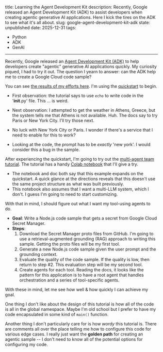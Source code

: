 title: Learning the Agent Development Kit
description: 
    Recently, Google released an Agent Development Kit (ADK) to assist
    developers when creating agentic generative AI applications. Here I kick the
    tires on the ADK to see what it's all about.
slug: google-agent-development-kit-adk
state: unpublished
date: 2025-12-31
tags:
- Python
- ADK
- GenAI

--------------------------------------------------------------------------------

Recently, Google released an
[Agent Development Kit (ADK)](https://google.github.io/adk-docs/)
to help developers create "agentic" generative AI applications quickly. My
curiosity piqued, I had to try it out. The question I yearn to answer: can the
ADK help me to create a Google Cloud code sample?

You can see
[the results of my efforts here](https://github.com/telpirion/LearningADK).
I'm using the
[quickstart](https://google.github.io/adk-docs/get-started/quickstart/#set-up-the-model)
to begin.

+ First observation: the tutorial says to use `echo` to write code in the
  '__init__.py' file. This ... is weird.

+ Next observation: I attempted to get the weather in Athens, Greece, but the
  system tells me that Athens is not available. Huh. The docs say to try
  Paris or New York City. I'll try those next.

+ No luck with New York City or Paris. I wonder if there's a service that I
  need to enable for this to work?

+ Looking at the code, the prompt has to be _exactly_ 'new york'. I would
  consider this a bug in the sample.

After experiencing the quickstart, I'm going to try out the
[multi-agent team tutorial](https://google.github.io/adk-docs/tutorials/agent-team/).
The tutorial has a handy
[Colab notebook]()
that I'll give a try.

+ The notebook and doc both say that this example expands on the quickstart.
  A quick glance at the directions reveals that this doesn't use the same
  project structure as what was built previously.
+ This notebook also assumes that I want a multi-LLM system, which I don't. I
  guess I'm going to need to start customizing.

With that in mind, I should figure out what I want my tool-using agents to do.

+ **Goal**: Write a Node.js code sample that gets a secret from Google Cloud
  Secret Manager.
+ **Steps**:
  1. Download the Secret Manager proto files from GitHub. I'm going to use
     a retrieval-augmented grounding (RAG) approach to writing this sample.
     Getting the proto files will be my first tool.
  2. Generate a new Node.js code sample given the user prompt and the grounding
     context.
  3. Evaluate the quality of the code sample. If the quality is low, then
     return to step #2. This evaluation step will be my second tool.
  4. Create agents for each tool. Reading the docs, it looks like the pattern
     for this application is to have a root agent that handles orchestration
     and a series of tool-specific agents.

With these in mind, let me see how well & how quickly I can achieve my goal.

One thing I don't like about the design of this tutorial is how all of the
code is all in the global namespace. Maybe I'm old school but I prefer to have
my code encapsulated in some kind of `main()` function.

Another thing I don't particularly care for is how _wordy_ this tutorial is.
There are comments all over the place telling me how to configure this code
for various edge cases. I really just want the **golden path** for creating
an agentic sample -- I don't need to know all of the potential options for
configuring my code.

<!-- RAW content below -- revise before publish

Pros:

+ Explicit separation of concerns for different agents & tools.
+ Configurable model settings for individual tools/agents

Cons:

+ Non-deterministic delegation of tasks, esp. evaluation
  - Couldn't get the evaluation agent to run WITHOUT explicitly telling the
    root agent to evaluate the sample.
+ Orchestration is handled by the orchestration LLM rather than an explicit
  chain
+ Confusing documentation
+ Only available in Python, which is not optimal for the team
+ Default logging to /tmp files -- traces not available. Genkit's traces are
  much more user-friendly
+ Unclear how to pass data into tools. Genkit's type definitions make it
  much easier to configure inputs & outputs.
  - In fact, it isn't clear that data IS being passed to the code generation
    agent.
+ Adding new tools to the multi-agent team requires adding new entries to the
  root agent prompt
+ Orchestration fails if return type of a tool is not a primitive data type.
+ LLM / AI configuration is imperative rather than declarative. Genkit allows
  us to bundle prompts & LLM configurations into a single prompt file.

tl;dr: If I wanted to write a pure Pythonic orchestration application, I would
use Langchain. The ADK obscures parts of the orchestration that I want to see
(traces, inputs and outputs) but forces me to think about sessions, runners,
async tasks, etc.

-->